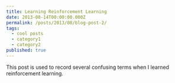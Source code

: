 ```yaml
---
title: Learning Reinforcement Learning
date: 2013-08-14T00:00:00.000Z
permalink: /posts/2013/08/blog-post-2/
tags:
  - cool posts
  - category1
  - category2
published: true
---
```


This post is used to record several confusing terms when I learned reinforcement learning.
